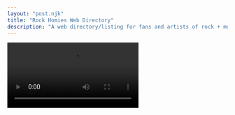 ```yaml
---
layout: "post.njk"
title: "Rock Homies Web Directory"
description: "A web directory/listing for fans and artists of rock + metal music."
---
```


<video src="https://www.youtube.com/watch?v=UYL7JtyxDJ8">

Welcome to the Rock Homies web directory.

This is a web directory/listing for fans and artists of rock + metal music.  I hope to build this site up so we can find and support each other on the worldwide web, off of social media.  I specifically want a place for people who make art, music, stories, and characters based on rock + metal music!

**Da rules:**
- I can ignore whoever I want, which includes rude magas and terves and people who are weird about anti/proship bullshit. 
- You must acknowledge 👆 RPF.  You don't have to like it.  You don't have to create it.  Just don't be a dick to people who happen to create fanart and fanfic about musicians.
- No gatekeeping.  The genres of rock and metal I use on this site are intentionally broad, and include foundational genres like jazz and blues, as well as "adjacent" genres of music like v-kei, emo, goth, and so on.  Basically if you like anything on the [Wikipedia page for Rock Music](https://en.wikipedia.org/wiki/Rock_music) you're fine.  Anything from The Beatles to Black Veil Brides is fine on top of boomer classics like Iron Maiden and Celtic Frost.
